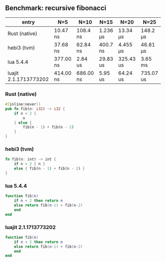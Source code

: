## Benchmark: recursive fibonacci

| entry                 | N=5       | N=10      | N=15     | N=20      | N=25      |
| --------------------- | --------- | --------- | -------- | --------- | --------- |
| Rust (native)         | 10.47 ns  | 108.4 ns  | 1.236 µs | 13.34 µs  | 148.2 µs  |
| hebi3 (tvm)           | 37.68 ns  | 62.84 ns  | 400.7 ns | 4.455 µs  | 46.81 µs  |
| lua 5.4.4             | 377.00 ns | 2.84 us   | 29.83 us | 325.43 us | 3.65 ms   |
| luajit 2.1.1713773202 | 414.00 ns | 686.00 ns | 5.95 us  | 64.24 us  | 735.07 us |

### Rust (native)
```rust
#[inline(never)]
pub fn fib(n: i32) -> i32 {
    if n < 2 {
        n
    } else {
        fib(n - 1) + fib(n - 2)
    }
}
```

### hebi3 (tvm)
```rust
fn fib(n: int) -> int {
    if n < 2 { n }
    else { fib(n - 1) + fib(n - 2) }
}
```

### lua 5.4.4
```lua
function fib(n)
    if n < 2 then return n
    else return fib(n-1) + fib(n-2)
    end
end
```

### luajit 2.1.1713773202
```lua
function fib(n)
    if n < 2 then return n
    else return fib(n-1) + fib(n-2)
    end
end
```

